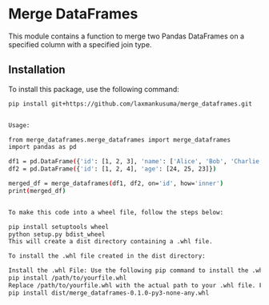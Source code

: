 # Merge DataFrames

This module contains a function to merge two Pandas DataFrames on a specified column with a specified join type.

## Installation

To install this package, use the following command:

```bash
pip install git+https://github.com/laxmankusuma/merge_dataframes.git


Usage:

from merge_dataframes.merge_dataframes import merge_dataframes
import pandas as pd

df1 = pd.DataFrame({'id': [1, 2, 3], 'name': ['Alice', 'Bob', 'Charlie']})
df2 = pd.DataFrame({'id': [1, 2, 4], 'age': [24, 25, 23]})

merged_df = merge_dataframes(df1, df2, on='id', how='inner')
print(merged_df)


To make this code into a wheel file, follow the steps below:

pip install setuptools wheel
python setup.py bdist_wheel
This will create a dist directory containing a .whl file.

To install the .whl file created in the dist directory:

Install the .whl File: Use the following pip command to install the .whl file:
pip install /path/to/yourfile.whl
Replace /path/to/yourfile.whl with the actual path to your .whl file. For example:
pip install dist/merge_dataframes-0.1.0-py3-none-any.whl
